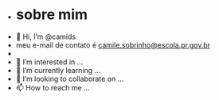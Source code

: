 - # sobre mim
- 👋 Hi, I’m @camids
- meu e-mail de contato é camile.sobrinho@escola.pr.gov.br
- 
- 👀 I’m interested in ...
- 🌱 I’m currently learning ...
- 💞️ I’m looking to collaborate on ...
- 📫 How to reach me ...

<!---
camids/camids is a ✨ special ✨ repository because its `README.md` (this file) appears on your GitHub profile.
You can click the Preview link to take a look at your changes.
--->
